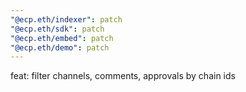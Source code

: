 ```yaml
---
"@ecp.eth/indexer": patch
"@ecp.eth/sdk": patch
"@ecp.eth/embed": patch
"@ecp.eth/demo": patch
---
```


feat: filter channels, comments, approvals by chain ids
